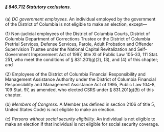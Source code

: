 ##### § 846.712 Statutory exclusions. #####

(a) *DC government employees.* An individual employed by the government of the District of Columbia is not eligible to make an election, except—

(1) Non-judicial employees of the District of Columbia Courts, District of Columbia Department of Corrections Trustee or the District of Columbia Pretrial Services, Defense Services, Parole, Adult Probation and Offender Supervision Trustee under the National Capital Revitalization and Self-Government Improvement Act of 1997, title XI of Public Law 105-33, 111 Stat. 251, who meet the conditions of § 831.201(g)(2), (3), and (4) of this chapter; and

(2) Employees of the District of Columbia Financial Responsibility and Management Assistance Authority under the District of Columbia Financial Responsibility and Management Assistance Act of 1995, Public Law 104-8, 109 Stat. 97, as amended, who elected CSRS under § 831.201(g)(5) of this chapter.

(b) *Members of Congress.* A Member (as defined in section 2106 of title 5, United States Code) is not eligible to make an election.

(c) *Persons without social security eligibility.* An individual is not eligible to make an election if that individual is not eligible for social security coverage.